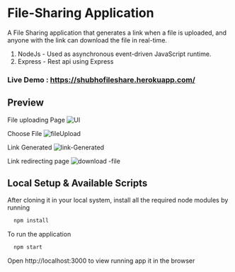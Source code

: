 
# File-Sharing Application

A File Sharing application that generates a link when a file is uploaded, and anyone with the link can download the file in real-time.

1. NodeJs - Used as asynchronous event-driven JavaScript runtime.
2. Express - Rest api using Express
### Live Demo : https://shubhofileshare.herokuapp.com/


## Preview
File uploading Page
![UI](https://github.com/Shubhobroto/file-share/blob/master/Readme/fileshare1.jpg)

Choose File
![fileUpload](https://github.com/Shubhobroto/file-share/blob/master/Readme/fileshare2.jpg)

Link Generated
![link-Generated](https://github.com/Shubhobroto/file-share/blob/master/Readme/fileshare3.jpg)

Link redirecting page
![download -file](https://github.com/Shubhobroto/file-share/blob/master/Readme/fileshare4.jpg)

## Local Setup & Available Scripts

After cloning it in your local system, install all the required node modules by running

```bash
  npm install
```
To run the application

```bash
  npm start
```
Open http://localhost:3000 to view running app it in the browser
